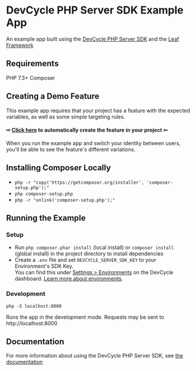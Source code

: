 # DevCycle PHP Server SDK Example App

An example app built using the [DevCycle PHP Server SDK](https://docs.devcycle.com/sdk/server-side-sdks/php/) and the [Leaf Framework](https://leafphp.dev/)

## Requirements

PHP 7.3+
Composer

## Creating a Demo Feature

This example app requires that your project has a feature with the expected variables, as well as some simple targeting rules.

#### ⇨ [Click here](https://app.devcycle.com/r/create?resource=feature&key=hello-togglebot) to automatically create the feature in your project ⇦

When you run the example app and switch your identity between users, you'll be able to see the feature's different variations.

## Installing Composer Locally

-   `php -r "copy('https://getcomposer.org/installer', 'composer-setup.php');"`
-   `php composer-setup.php`
-   `php -r "unlink('composer-setup.php');"`

## Running the Example

### Setup

-   Run `php composer.phar install` (local install) or `composer install` (global install) in the project directory to install dependencies
-   Create a `.env` file and set `DEVCYCLE_SERVER_SDK_KEY` to your Environment's SDK Key.\
    You can find this under [Settings > Environments](https://app.devcycle.com/r/environments) on the DevCycle dashboard.
    [Learn more about environments](https://docs.devcycle.com/essentials/environments).

### Development

`php -S localhost:8000`

Runs the app in the development mode. Requests may be sent to http://localhost:8000

## Documentation

For more information about using the DevCycle PHP Server SDK, see [the documentation](https://docs.devcycle.com/sdk/server-side-sdks/php/)
